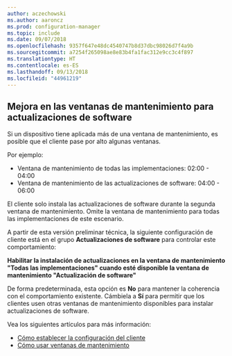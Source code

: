 ```yaml
---
author: aczechowski
ms.author: aaroncz
ms.prod: configuration-manager
ms.topic: include
ms.date: 09/07/2018
ms.openlocfilehash: 9357f647e48dc4540747b8d37dbc98026d7f4a9b
ms.sourcegitcommit: a7254f265098ae8e83b4fa1fac312e9cc3c4f897
ms.translationtype: HT
ms.contentlocale: es-ES
ms.lasthandoff: 09/13/2018
ms.locfileid: "44961219"
---
```

## <a name="bkmk_sum-mw"></a> Mejora en las ventanas de mantenimiento para actualizaciones de software
<!--vso2839307-->

Si un dispositivo tiene aplicada más de una ventana de mantenimiento, es posible que el cliente pase por alto algunas ventanas. 

Por ejemplo:

- Ventana de mantenimiento de todas las implementaciones: 02:00 - 04:00
- Ventana de mantenimiento de las actualizaciones de software: 04:00 - 06:00

El cliente solo instala las actualizaciones de software durante la segunda ventana de mantenimiento. Omite la ventana de mantenimiento para todas las implementaciones de este escenario.

A partir de esta versión preliminar técnica, la siguiente configuración de cliente está en el grupo **Actualizaciones de software** para controlar este comportamiento: 

**Habilitar la instalación de actualizaciones en la ventana de mantenimiento "Todas las implementaciones" cuando esté disponible la ventana de mantenimiento "Actualización de software"**

De forma predeterminada, esta opción es **No** para mantener la coherencia con el comportamiento existente. Cámbiela a **Sí** para permitir que los clientes usen otras ventanas de mantenimiento disponibles para instalar actualizaciones de software.

Vea los siguientes artículos para más información:
- [Cómo establecer la configuración del cliente](/sccm/core/clients/deploy/configure-client-settings)
- [Cómo usar ventanas de mantenimiento](/sccm/core/clients/manage/collections/use-maintenance-windows)


